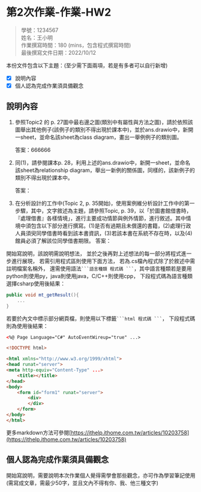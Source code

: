 # 第2次作業-作業-HW2
>
>學號：1234567
><br />
>姓名：王小明
><br />
>作業撰寫時間：180 (mins，包含程式撰寫時間)
><br />
>最後撰寫文件日期：2022/10/12
>

本份文件包含以下主題：(至少需下面兩項，若是有多者可以自行新增)
- [x] 說明內容
- [x] 個人認為完成作業須具備觀念

## 說明內容

1. 參照Topic2 的 p. 27圖中最右邊之圖(類別中有屬性與方法之圖)，請於依照該圖舉出其他例子(該例子的類別不得出現於課本中)，並於ans.drawio中，新開一sheet，並命名該sheet為class diagram，畫出一舉例例子的類別圖。

    答案：666666

2. 同(1)，請參閱課本p. 28，利用上述的ans.drawio中，新開一sheet，並命名該sheet為relationship diagram，舉出一新例的關係圖，同樣的，該新例子的類別不得出現於課本中。

    答案：

3. 在分析設計的工作中(Topic 2, p. 35開始)，使用案例維分析設計工作中的第一步驟，其中，文字敘述為主題，請參照Topic, p. 39，以「於圖書館借書時，『處理借書』各樣情境」，進行主要成功情節與例外情節，進行敘述。其中情境中須包含以下部分進行撰寫。(1)是否有過期且未償還的書籍，(2)處理行政人員須臾同學借書時看到該本書資訊，(3)若該本書在系統不存在時，以及(4)館員必須了解該位同學借書期限。
    答案：

開始寫說明，該說明需說明想法，
並於之後再對上述想法的每一部分將程式進一步進行展現，
若需引用程式區則使用下面方法，
若為.cs檔內程式除了於敘述中需註明檔案名稱外，
還需使用語法` ```語言種類 程式碼 ``` `，其中語言種類若是要用python則使用py，java則使用java，C/C++則使用cpp，
下段程式碼為語言種類選擇csharp使用後結果：

```csharp
public void mt_getResult(){
    ...
}
```

若要於內文中標示部分網頁檔，則使用以下標籤` ```html 程式碼 ``` `，
下段程式碼則為使用後結果：

```html
<%@ Page Language="C#" AutoEventWireup="true" ...>

<!DOCTYPE html>

<html xmlns="http://www.w3.org/1999/xhtml">
<head runat="server">
<meta http-equiv="Content-Type" ...>
    <title></title>
</head>
<body>
    <form id="form1" runat="server">
        <div>
        </div>
    </form>
</body>
</html>
```
更多markdown方法可參閱[https://ithelp.ithome.com.tw/articles/10203758](https://ithelp.ithome.com.tw/articles/10203758)

## 個人認為完成作業須具備觀念

開始寫說明，需要說明本次作業個人覺得需學會那些觀念，亦可作為學習筆記使用 (需寫成文章，需最少50字，並且文內不得有你、我、他三種文字)